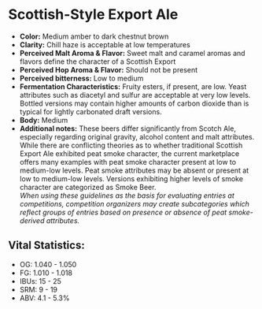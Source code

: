 # Scottish-Style Export Ale

- **Color:** Medium amber to dark chestnut brown
- **Clarity:** Chill haze is acceptable at low temperatures
- **Perceived Malt Aroma & Flavor:** Sweet malt and caramel aromas and flavors define the character of a Scottish Export
- **Perceived Hop Aroma & Flavor:** Should not be present
- **Perceived bitterness:** Low to medium
- **Fermentation Characteristics:** Fruity esters, if present, are low. Yeast attributes such as diacetyl and sulfur are acceptable at very low levels. Bottled versions may contain higher amounts of carbon dioxide than is typical for lightly carbonated draft versions.
- **Body:** Medium
- **Additional notes:** These beers differ significantly from Scotch Ale, especially regarding original gravity, alcohol content and malt attributes. While there are conflicting theories as to whether traditional Scottish Export Ale exhibited peat smoke character, the current marketplace offers many examples with peat smoke character present at low to medium-low levels. Peat smoke attributes may be absent or present at low to medium-low levels. Versions exhibiting higher levels of smoke character are categorized as Smoke Beer. <br/>
_When using these guidelines as the basis for evaluating entries at competitions, competition organizers may create subcategories which reflect groups of entries based on presence or absence of peat smoke-derived attributes._

## Vital Statistics:

- OG: 1.040 - 1.050
- FG: 1.010 - 1.018
- IBUs: 15 - 25
- SRM: 9 - 19
- ABV: 4.1 - 5.3%
